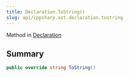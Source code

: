 ```yaml
---
title: Declaration.ToString()
slug: api/cppsharp.ast.declaration.tostring
---
```

Method in [Declaration](/api/cppsharp/ast/declaration)

## Summary



```csharp
public override string ToString()
```

